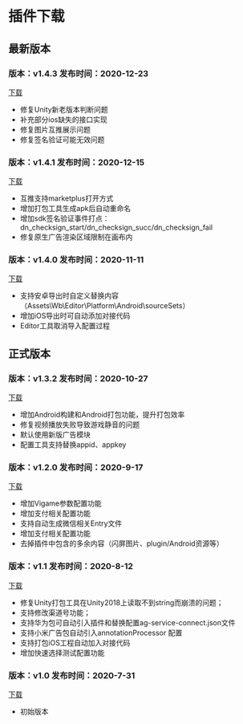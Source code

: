 # 插件下载



## 最新版本
### 版本：v1.4.3 发布时间：2020-12-23

[下载](http://gui.vigame.cn/UniWb/wb/DN_PLUGIN_UNITY_1.4.3.unitypackage)

* 修复Unity新老版本判断问题
* 补充部分ios缺失的接口实现
* 修复图片互推展示问题
* 修复签名验证可能无效问题

### 版本：v1.4.1 发布时间：2020-12-15

[下载](http://gui.vigame.cn/UniWb/wb/DN_PLUGIN_UNITY_1.4.1.unitypackage)

* 互推支持marketplus打开方式
* 增加打包工具生成apk后自动重命名
* 增加sdk签名验证事件打点：dn_checksign_start/dn_checksign_succ/dn_checksign_fail
* 修复原生广告渲染区域限制在画布内

### 版本：v1.4.0 发布时间：2020-11-11

[下载](http://gui.vigame.cn/UniWb/wb/DN_PLUGIN_UNITY_1.4.0.unitypackage)

* 支持安卓导出时自定义替换内容（Assets\Wb\Editor\Platform\Android\sourceSets）
* 增加iOS导出时可自动添加对接代码
* Editor工具取消导入配置过程

## 正式版本
### 版本：v1.3.2 发布时间：2020-10-27

[下载](http://gui.vigame.cn/UniWb/wb/DN_PLUGIN_UNITY_1.3.2.unitypackage)

* 增加Android构建和Android打包功能，提升打包效率
* 修复视频播放失败导致游戏静音的问题
* 默认使用新版广告模块
* 配置工具支持替换appid、appkey

### 版本：v1.2.0 发布时间：2020-9-17

[下载](http://gui.vigame.cn/UniWb/wb/DN_PLUGIN_UNITY_1.2.0.unitypackage)

* 增加Vigame参数配置功能
* 增加支付相关配置功能
* 支持自动生成微信相关Entry文件
* 增加支付相关配置功能
* 去掉插件中包含的多余内容（闪屏图片、plugin/Android资源等）

### 版本：v1.1 发布时间：2020-8-12

[下载](http://gui.vigame.cn/UniWb/wb/DN_PLUGIN_UNITY_1.1.unitypackage)

* 修复Unity打包工具在Unity2018上读取不到string而崩溃的问题；
* 支持修改渠道号功能；
* 支持华为包可自动引入插件和替换配置ag-service-connect.json文件
* 支持小米广告包自动引入annotationProcessor 配置
* 支持打包iOS工程自动加入对接代码
* 增加快速选择测试配置功能

### 版本：v1.0 发布时间：2020-7-31

[下载](http://gui.vigame.cn/UniWb/wb/UniWb.Wb.unitypackage)

* 初始版本

